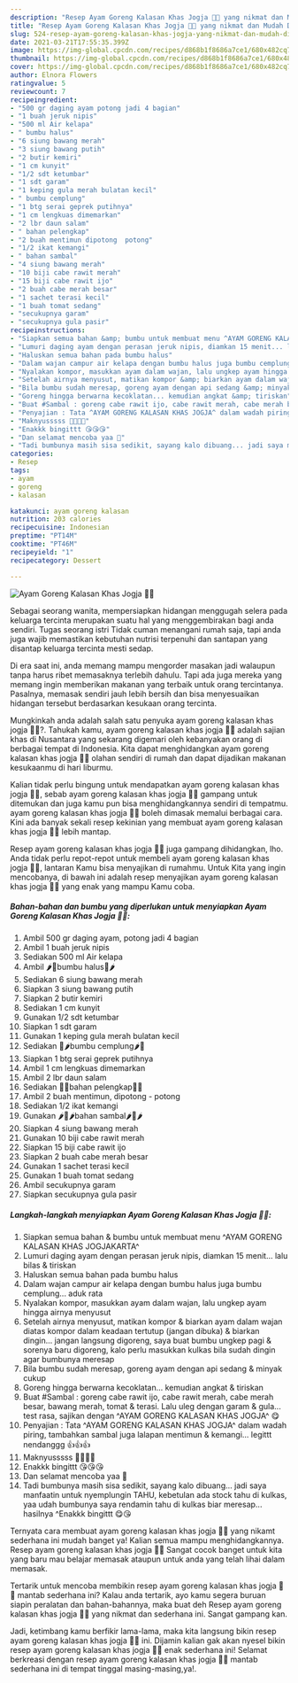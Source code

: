 ```yaml
---
description: "Resep Ayam Goreng Kalasan Khas Jogja 🌺🌺 yang nikmat dan Mudah Dibuat"
title: "Resep Ayam Goreng Kalasan Khas Jogja 🌺🌺 yang nikmat dan Mudah Dibuat"
slug: 524-resep-ayam-goreng-kalasan-khas-jogja-yang-nikmat-dan-mudah-dibuat
date: 2021-03-21T17:55:35.399Z
image: https://img-global.cpcdn.com/recipes/d868b1f8686a7ce1/680x482cq70/ayam-goreng-kalasan-khas-jogja-🌺🌺-foto-resep-utama.jpg
thumbnail: https://img-global.cpcdn.com/recipes/d868b1f8686a7ce1/680x482cq70/ayam-goreng-kalasan-khas-jogja-🌺🌺-foto-resep-utama.jpg
cover: https://img-global.cpcdn.com/recipes/d868b1f8686a7ce1/680x482cq70/ayam-goreng-kalasan-khas-jogja-🌺🌺-foto-resep-utama.jpg
author: Elnora Flowers
ratingvalue: 5
reviewcount: 7
recipeingredient:
- "500 gr daging ayam potong jadi 4 bagian"
- "1 buah jeruk nipis"
- "500 ml Air kelapa"
- " bumbu halus"
- "6 siung bawang merah"
- "3 siung bawang putih"
- "2 butir kemiri"
- "1 cm kunyit"
- "1/2 sdt ketumbar"
- "1 sdt garam"
- "1 keping gula merah bulatan kecil"
- " bumbu cemplung"
- "1 btg serai geprek putihnya"
- "1 cm lengkuas dimemarkan"
- "2 lbr daun salam"
- " bahan pelengkap"
- "2 buah mentimun dipotong  potong"
- "1/2 ikat kemangi"
- " bahan sambal"
- "4 siung bawang merah"
- "10 biji cabe rawit merah"
- "15 biji cabe rawit ijo"
- "2 buah cabe merah besar"
- "1 sachet terasi kecil"
- "1 buah tomat sedang"
- "secukupnya garam"
- "secukupnya gula pasir"
recipeinstructions:
- "Siapkan semua bahan &amp; bumbu untuk membuat menu ^AYAM GORENG KALASAN KHAS JOGJAKARTA^"
- "Lumuri daging ayam dengan perasan jeruk nipis, diamkan 15 menit... lalu bilas &amp; tiriskan"
- "Haluskan semua bahan pada bumbu halus"
- "Dalam wajan campur air kelapa dengan bumbu halus juga bumbu cemplung... aduk rata"
- "Nyalakan kompor, masukkan ayam dalam wajan, lalu ungkep ayam hingga airnya menyusut"
- "Setelah airnya menyusut, matikan kompor &amp; biarkan ayam dalam wajan diatas kompor dalam keadaan tertutup (jangan dibuka) &amp; biarkan dingin... jangan langsung digoreng, saya buat bumbu ungkep pagi &amp; sorenya baru digoreng, kalo perlu masukkan kulkas bila sudah dingin agar bumbunya meresap"
- "Bila bumbu sudah meresap, goreng ayam dengan api sedang &amp; minyak cukup"
- "Goreng hingga berwarna kecoklatan... kemudian angkat &amp; tiriskan"
- "Buat #Sambal : goreng cabe rawit ijo, cabe rawit merah, cabe merah besar, bawang merah, tomat &amp; terasi. Lalu uleg dengan garam &amp; gula... test rasa, sajikan dengan ^AYAM GORENG KALASAN KHAS JOGJA^ 😋"
- "Penyajian : Tata ^AYAM GORENG KALASAN KHAS JOGJA^ dalam wadah piring, tambahkan sambal juga lalapan mentimun &amp; kemangi... legittt nendanggg 👍👍👍"
- "Maknyusssss 💖💕💞💥"
- "Enakkk bingittt 😘😘😘"
- "Dan selamat mencoba yaa 🤗"
- "Tadi bumbunya masih sisa sedikit, sayang kalo dibuang... jadi saya manfaatin untuk nyemplungin TAHU, kebetulan ada stock tahu di kulkas, yaa udah bumbunya saya rendamin tahu di kulkas biar meresap... hasilnya ^Enakkk bingittt 😋😘"
categories:
- Resep
tags:
- ayam
- goreng
- kalasan

katakunci: ayam goreng kalasan 
nutrition: 203 calories
recipecuisine: Indonesian
preptime: "PT14M"
cooktime: "PT46M"
recipeyield: "1"
recipecategory: Dessert

---
```



![Ayam Goreng Kalasan Khas Jogja 🌺🌺](https://img-global.cpcdn.com/recipes/d868b1f8686a7ce1/680x482cq70/ayam-goreng-kalasan-khas-jogja-🌺🌺-foto-resep-utama.jpg)

Sebagai seorang wanita, mempersiapkan hidangan menggugah selera pada keluarga tercinta merupakan suatu hal yang menggembirakan bagi anda sendiri. Tugas seorang istri Tidak cuman menangani rumah saja, tapi anda juga wajib memastikan kebutuhan nutrisi terpenuhi dan santapan yang disantap keluarga tercinta mesti sedap.

Di era  saat ini, anda memang mampu mengorder masakan jadi walaupun tanpa harus ribet memasaknya terlebih dahulu. Tapi ada juga mereka yang memang ingin memberikan makanan yang terbaik untuk orang tercintanya. Pasalnya, memasak sendiri jauh lebih bersih dan bisa menyesuaikan hidangan tersebut berdasarkan kesukaan orang tercinta. 



Mungkinkah anda adalah salah satu penyuka ayam goreng kalasan khas jogja 🌺🌺?. Tahukah kamu, ayam goreng kalasan khas jogja 🌺🌺 adalah sajian khas di Nusantara yang sekarang digemari oleh kebanyakan orang di berbagai tempat di Indonesia. Kita dapat menghidangkan ayam goreng kalasan khas jogja 🌺🌺 olahan sendiri di rumah dan dapat dijadikan makanan kesukaanmu di hari liburmu.

Kalian tidak perlu bingung untuk mendapatkan ayam goreng kalasan khas jogja 🌺🌺, sebab ayam goreng kalasan khas jogja 🌺🌺 gampang untuk ditemukan dan juga kamu pun bisa menghidangkannya sendiri di tempatmu. ayam goreng kalasan khas jogja 🌺🌺 boleh dimasak memalui berbagai cara. Kini ada banyak sekali resep kekinian yang membuat ayam goreng kalasan khas jogja 🌺🌺 lebih mantap.

Resep ayam goreng kalasan khas jogja 🌺🌺 juga gampang dihidangkan, lho. Anda tidak perlu repot-repot untuk membeli ayam goreng kalasan khas jogja 🌺🌺, lantaran Kamu bisa menyajikan di rumahmu. Untuk Kita yang ingin mencobanya, di bawah ini adalah resep menyajikan ayam goreng kalasan khas jogja 🌺🌺 yang enak yang mampu Kamu coba.

<!--inarticleads1-->

##### Bahan-bahan dan bumbu yang diperlukan untuk menyiapkan Ayam Goreng Kalasan Khas Jogja 🌺🌺:

1. Ambil 500 gr daging ayam, potong jadi 4 bagian
1. Ambil 1 buah jeruk nipis
1. Sediakan 500 ml Air kelapa
1. Ambil  🌶🌰bumbu halus🌰🌶
1. Sediakan 6 siung bawang merah
1. Siapkan 3 siung bawang putih
1. Siapkan 2 butir kemiri
1. Sediakan 1 cm kunyit
1. Gunakan 1/2 sdt ketumbar
1. Siapkan 1 sdt garam
1. Gunakan 1 keping gula merah bulatan kecil
1. Sediakan  🌰🌶bumbu cemplung🌶🌰
1. Siapkan 1 btg serai geprek putihnya
1. Ambil 1 cm lengkuas dimemarkan
1. Ambil 2 lbr daun salam
1. Sediakan  🥒🌿bahan pelengkap🌿🥒
1. Ambil 2 buah mentimun, dipotong - potong
1. Sediakan 1/2 ikat kemangi
1. Gunakan  🌶🍅🌶bahan sambal🌶🍅🌶
1. Siapkan 4 siung bawang merah
1. Gunakan 10 biji cabe rawit merah
1. Siapkan 15 biji cabe rawit ijo
1. Siapkan 2 buah cabe merah besar
1. Gunakan 1 sachet terasi kecil
1. Gunakan 1 buah tomat sedang
1. Ambil secukupnya garam
1. Siapkan secukupnya gula pasir




<!--inarticleads2-->

##### Langkah-langkah menyiapkan Ayam Goreng Kalasan Khas Jogja 🌺🌺:

1. Siapkan semua bahan &amp; bumbu untuk membuat menu ^AYAM GORENG KALASAN KHAS JOGJAKARTA^
1. Lumuri daging ayam dengan perasan jeruk nipis, diamkan 15 menit... lalu bilas &amp; tiriskan
1. Haluskan semua bahan pada bumbu halus
1. Dalam wajan campur air kelapa dengan bumbu halus juga bumbu cemplung... aduk rata
1. Nyalakan kompor, masukkan ayam dalam wajan, lalu ungkep ayam hingga airnya menyusut
1. Setelah airnya menyusut, matikan kompor &amp; biarkan ayam dalam wajan diatas kompor dalam keadaan tertutup (jangan dibuka) &amp; biarkan dingin... jangan langsung digoreng, saya buat bumbu ungkep pagi &amp; sorenya baru digoreng, kalo perlu masukkan kulkas bila sudah dingin agar bumbunya meresap
1. Bila bumbu sudah meresap, goreng ayam dengan api sedang &amp; minyak cukup
1. Goreng hingga berwarna kecoklatan... kemudian angkat &amp; tiriskan
1. Buat #Sambal : goreng cabe rawit ijo, cabe rawit merah, cabe merah besar, bawang merah, tomat &amp; terasi. Lalu uleg dengan garam &amp; gula... test rasa, sajikan dengan ^AYAM GORENG KALASAN KHAS JOGJA^ 😋
1. Penyajian : Tata ^AYAM GORENG KALASAN KHAS JOGJA^ dalam wadah piring, tambahkan sambal juga lalapan mentimun &amp; kemangi... legittt nendanggg 👍👍👍
1. Maknyusssss 💖💕💞💥
1. Enakkk bingittt 😘😘😘
1. Dan selamat mencoba yaa 🤗
1. Tadi bumbunya masih sisa sedikit, sayang kalo dibuang... jadi saya manfaatin untuk nyemplungin TAHU, kebetulan ada stock tahu di kulkas, yaa udah bumbunya saya rendamin tahu di kulkas biar meresap... hasilnya ^Enakkk bingittt 😋😘




Ternyata cara membuat ayam goreng kalasan khas jogja 🌺🌺 yang nikamt sederhana ini mudah banget ya! Kalian semua mampu menghidangkannya. Resep ayam goreng kalasan khas jogja 🌺🌺 Sangat cocok banget untuk kita yang baru mau belajar memasak ataupun untuk anda yang telah lihai dalam memasak.

Tertarik untuk mencoba membikin resep ayam goreng kalasan khas jogja 🌺🌺 mantab sederhana ini? Kalau anda tertarik, ayo kamu segera buruan siapin peralatan dan bahan-bahannya, maka buat deh Resep ayam goreng kalasan khas jogja 🌺🌺 yang nikmat dan sederhana ini. Sangat gampang kan. 

Jadi, ketimbang kamu berfikir lama-lama, maka kita langsung bikin resep ayam goreng kalasan khas jogja 🌺🌺 ini. Dijamin kalian gak akan nyesel bikin resep ayam goreng kalasan khas jogja 🌺🌺 enak sederhana ini! Selamat berkreasi dengan resep ayam goreng kalasan khas jogja 🌺🌺 mantab sederhana ini di tempat tinggal masing-masing,ya!.

